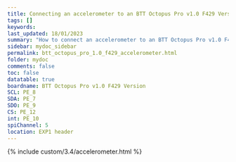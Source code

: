 ```yaml
---
title: Connecting an accelerometer to an BTT Octopus Pro v1.0 F429 Version
tags: []
keywords: 
last_updated: 18/01/2023
summary: "How to connect an accelerometer to an BTT Octopus Pro v1.0 F429 Version"
sidebar: mydoc_sidebar
permalink: btt_octopus_pro_1.0_f429_accelerometer.html
folder: mydoc
comments: false
toc: false
datatable: true
boardname: BTT Octopus Pro v1.0 F429 Version
SCL: PE_8
SDA: PE_7
SDO: PE_9
CS: PE_12
int: PE_10
spiChannel: 5
location: EXP1 header
---
```


{% include custom/3.4/accelerometer.html %}
